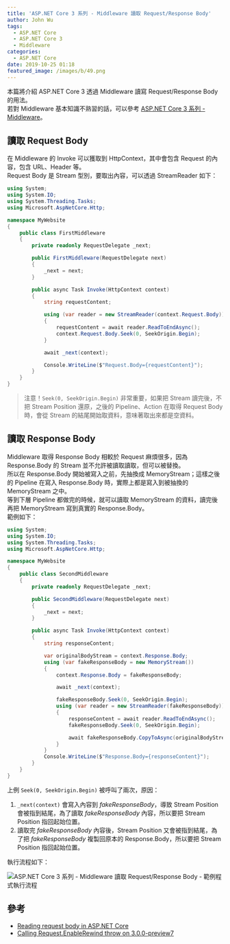 ```yaml
---
title: 'ASP.NET Core 3 系列 - Middleware 讀取 Request/Response Body'
author: John Wu
tags:
  - ASP.NET Core
  - ASP.NET Core 3
  - Middleware
categories:
  - ASP.NET Core
date: 2019-10-25 01:18
featured_image: /images/b/49.png
---
```


本篇將介紹 ASP.NET Core 3 透過 Middleware 讀寫 Request/Response Body 的用法。  
若對 Middleware 基本知識不熟習的話，可以參考 [ASP.NET Core 3 系列 - Middleware](/article/asp-net-core-3-middleware)。  

<!-- more -->

## 讀取 Request Body

在 Middleware 的 Invoke 可以獲取到 HttpContext，其中會包含 Request 的內容，包含 URL、Header 等。  
Request Body 是 Stream 型別，要取出內容，可以透過 StreamReader 如下：  

```cs
using System;
using System.IO;
using System.Threading.Tasks;
using Microsoft.AspNetCore.Http;

namespace MyWebsite
{
    public class FirstMiddleware
    {
        private readonly RequestDelegate _next;

        public FirstMiddleware(RequestDelegate next)
        {
            _next = next;
        }

        public async Task Invoke(HttpContext context)
        {
            string requestContent;

            using (var reader = new StreamReader(context.Request.Body))
            {
                requestContent = await reader.ReadToEndAsync();
                context.Request.Body.Seek(0, SeekOrigin.Begin);
            }

            await _next(context);

            Console.WriteLine($"Request.Body={requestContent}");
        }
    }
}
```

> 注意！`Seek(0, SeekOrigin.Begin)` 非常重要，如果把 Stream 讀完後，不把 Stream Position 還原，之後的 Pipeline、Action 在取得 Request Body 時，會從 Stream 的結尾開始取資料，意味著取出來都是空資料。  

## 讀取 Response Body

Middleware 取得 Response Body 相較於 Request 麻煩很多，因為 Response.Body 的 Stream 並不允許被讀取讀取，但可以被替換。  
所以在 Response.Body 開始被寫入之前，先抽換成 MemoryStream；這樣之後的 Pipeline 在寫入 Response.Body 時，實際上都是寫入到被抽換的 MemoryStream 之中。  
等到下層 Pipeline 都做完的時候，就可以讀取 MemoryStream 的資料，讀完後再把 MemoryStream 寫到真實的 Response.Body。  
範例如下：  

```cs
using System;
using System.IO;
using System.Threading.Tasks;
using Microsoft.AspNetCore.Http;

namespace MyWebsite
{
    public class SecondMiddleware
    {
        private readonly RequestDelegate _next;

        public SecondMiddleware(RequestDelegate next)
        {
            _next = next;
        }

        public async Task Invoke(HttpContext context)
        {
            string responseContent;

            var originalBodyStream = context.Response.Body;
            using (var fakeResponseBody = new MemoryStream())
            {
                context.Response.Body = fakeResponseBody;

                await _next(context);

                fakeResponseBody.Seek(0, SeekOrigin.Begin);
                using (var reader = new StreamReader(fakeResponseBody))
                {
                    responseContent = await reader.ReadToEndAsync();
                    fakeResponseBody.Seek(0, SeekOrigin.Begin);

                    await fakeResponseBody.CopyToAsync(originalBodyStream);
                }
            }
            Console.WriteLine($"Response.Body={responseContent}");
        }
    }
}
```

上例 `Seek(0, SeekOrigin.Begin)` 被呼叫了兩次，原因：  

1. `_next(context)` 會寫入內容到 *fakeResponseBody*，導致 Stream Position 會被指到結尾，為了讀取 *fakeResponseBody* 內容，所以要把 Stream Position 指回起始位置。  
2. 讀取完 *fakeResponseBody* 內容後，Stream Position 又會被指到結尾，為了把 *fakeResponseBody* 複製回原本的 Response.Body，所以要把 Stream Position 指回起始位置。  

執行流程如下：  

![ASP.NET Core 3 系列 - Middleware 讀取 Request/Response Body - 範例程式執行流程](/images/b/49.gif)

## 參考

* [Reading request body in ASP.NET Core](https://gunnarpeipman.com/aspnet-core-request-body/)  
* [Calling Request.EnableRewind throw on 3.0.0-preview7](https://github.com/aspnet/AspNetCore/issues/12505)  

